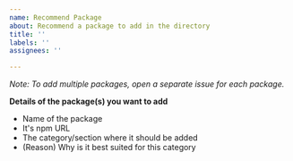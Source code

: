 ```yaml
---
name: Recommend Package
about: Recommend a package to add in the directory
title: ''
labels: ''
assignees: ''

---
```


_Note: To add multiple packages, open a separate issue for each package._

**Details of the package(s) you want to add**

- Name of the package 
- It's npm URL 
- The category/section where it should be added 
- (Reason) Why is it best suited for this category
